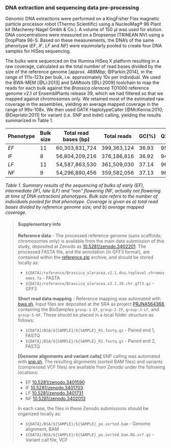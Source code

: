 ### DNA extraction and sequencing data pre-processing

Genomic DNA extractions were performed on a KingFisher Flex magnetic particle processor robot (Thermo Scientific) using 
a NucleoMag® 96 Plant kit (Macherey-Nagel Gmbh & Co.). A volume of 150 μl was used for elution. DNA concentrations were 
measured on a Dropsense (TRINEAN NV) using a DropPlate 96-S. Based on these measurements, the DNA’s of the same 
phenotype (_EF_, _IF_, _LF_ and _NF_) were equimolarly pooled to create four DNA samples for HiSeq sequencing. 
<!-- add group-4 high coverage genome? -->
The bulks were sequenced on the Illumina HiSeq X platform resulting in a raw coverage, calculated as 
the total number of read bases divided by the size of the reference genome [approx. 488Mbp; @Parkin:2014], in the 
range of 111x-123x per bulk, i.e. approximately 10x per individual. We used the BWA-MEM [@Li:2013] and SAMtools 
[@Li:2009] toolchain to map the reads for each bulk against the _Brassica oleracea_ TO1000 reference genome v2.1 of 
EnsemblPlants release 39, which we had filtered so that we mapped against chromosomes only. We retained most of the 
estimated raw coverage in the assemblies, yielding an average mapped coverage in the range of 99x-108x. We then
used GATK HaplotypeCaller [@McKenna:2010; @Depristo:2011] for variant (i.e. SNP and indel) calling, yielding the 
results summarized in Table 1.

| Phenotype | Bulk size | Total read bases (bp) | Total reads | GC(%) | Q20(%) | Q30(%) | Coverage a, b | Variants   |
|-----------|-----------|-----------------------|-------------|-------|--------|--------|---------------|------------|
| _EF_      | 11        | 60,303,831,724        | 399,363,124 | 36.93 | 95.02  | 89.25  | 123, 108      | 40,224,519 |
| _IF_      | 8         | 56,804,209,216        | 376,186,816 | 36.92 | 94.84  | 88.94  | 116, 103      | 43,785,856 |
| _LF_      | 11        | 54,587,863,530        | 361,509,030 | 37.14 | 96.00  | 91.34  | 112, 100      | 42,852,937 |
| _NF_      | 9         | 54,296,890,456        | 359,582,056 | 37.13 | 96.84  | 92.81  | 111, 99       | 42,213,427 |

_Table 1. Summary results of the sequencing of bulks of early (_EF_), intermediate (_IF_), late (_LF_) and
"non" flowering (_NF_, actually not flowering at time of DNA extraction) phenotypes. Bulk size refers to the
number of individuals pooled for that phenotype. Coverage is given as a) total read bases divided by reference 
genome size; and b) average mapped coverage._

> #### Supplementary info
> **Reference data** - The processed reference genome (sans scaffolds; chromosomes only) is available from the main 
> data submission of this study, deposited at Zenodo as [10.5281/zenodo.3402201](http://doi.org/10.5281/zenodo.3402201).
> The processed FASTA file, and the annotation (in GFF3 format), are contained within the [reference.zip](reference.zip)
> archive, and should be stored locally as:
> - `${DATA}/reference/Brassica_oleracea.v2.1.dna.toplevel.chromosomes.fa` - FASTA
> - `${DATA}/reference/Brassica_oleracea.v2.1.39.chr.gff3.gz` - GFF3
>
> **Short read data mapping** - Reference mapping was automated with [bwa.sh](../script/bwa.sh). Input files are 
> deposited at the SRA as project [PRJNA564368](https://www.ncbi.nlm.nih.gov/bioproject/PRJNA564368),
> containing the BioSamples `group-1-EF`, `group-2-IF`, `group-3-LF`, and `group-5-NF`. These should be placed in a
> local folder structure as follows:
> - `${DATA}/BSA/${SAMPLE}/${SAMPLE}_R1.fastq.gz` - Paired end 1, FASTQ
> - `${DATA}/BSA/${SAMPLE}/${SAMPLE}_R2.fastq.gz` - Paired end 2, FASTQ
>
> **[Genome alignments and variant calls]** SNP calling was automated with [snp.sh](../script/snp.sh). The resulting 
> alignments (sorted BAM files) and variants (compressed VCF files) are  available from Zenodo under the following 
> locations:
> - EF [10.5281/zenodo.3401590](http://doi.org/10.5281/zenodo.3401590)
> - IF [10.5281/zenodo.3401703](http://doi.org/10.5281/zenodo.3401703)
> - LF [10.5281/zenodo.3401731](http://doi.org/10.5281/zenodo.3401731)
> - NF [10.5281/zenodo.3402013](http://doi.org/10.5281/zenodo.3402013)
> 
> In each case, the files in these Zenodo submissions should be organized locally as:
> - `${DATA}/BSA/${SAMPLE}/${SAMPLE}_pe.sorted.bam` - Genome alignment, BAM
> - `${DATA}/BSA/${SAMPLE}/${SAMPLE}_pe.sorted.bam.RG.vcf.gz` - Variant call file, VCF